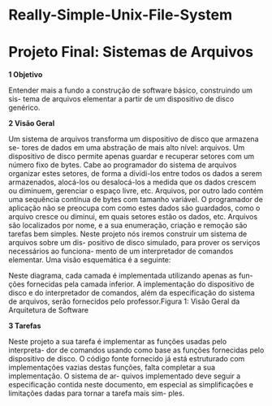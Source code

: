 # Really-Simple-Unix-File-System

# Projeto Final: Sistemas de Arquivos

**1 Objetivo** 

Entender mais a fundo a construção de software básico, construindo um sis-
tema de arquivos elementar a partir de um dispositivo de disco genérico.

**2 Visão Geral**

Um sistema de arquivos transforma um dispositivo de disco que armazena se-
tores de dados em uma abstração de mais alto nível: arquivos. Um dispositivo
de disco permite apenas guardar e recuperar setores com um número fixo de
bytes. Cabe ao programador do sistema de arquivos organizar estes setores,
de forma a dividi-los entre todos os dados a serem armazenados, alocá-los
ou desalocá-los a medida que os dados crescem ou diminuem, gerenciar o
espaço livre, etc. Arquivos, por outro lado contém uma sequência contínua
de bytes com tamanho variável. O programador de aplicação não se preocupa
com como estes dados são guardados, como o arquivo cresce ou diminui, em
quais setores estão os dados, etc. Arquivos são localizados por nome, e a sua
enumeração, criação e remoção são tarefas bem simples.
Neste projeto nós iremos construir um sistema de arquivos sobre um dis-
positivo de disco simulado, para prover os serviços necessários ao funciona-
mento de um interpretador de comandos elementar. Uma visão esquemática
é a seguinte:

Neste diagrama, cada camada é implementada utilizando apenas as fun-
ções fornecidas pela camada inferior. A implementação do dispositivo de
disco e do interpretador de comandos, além da especificação do sistema de
arquivos, serão fornecidos pelo professor.Figura 1: Visão Geral da Arquitetura de Software

**3 Tarefas**

Neste projeto a sua tarefa é implementar as funções usadas pelo interpreta-
dor de comandos usando como base as funções fornecidas pelo dispositivo
de disco. O código fonte fornecido já está estruturado com implementações
vazias destas funções, falta completar a sua implementação. O sistema de ar-
quivos implementado deve seguir a especificação contida neste documento,
em especial as simplificações e limitações dadas para tornar a tarefa mais sim-
ples.
